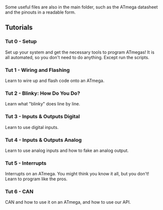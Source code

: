 Some useful files are also in the main folder, such as the ATmega datasheet and the pinouts in a readable form.

## Tutorials
### Tut 0 - Setup
Set up your system and get the necessary tools to program ATmegas! It is all automated, so you don't need to do anything. Except run the scripts.

### Tut 1 - Wiring and Flashing
Learn to wire up and flash code onto an ATmega.

### Tut 2 - Blinky: How Do You Do?
Learn what "blinky" does line by line.

### Tut 3 - Inputs & Outputs Digital
Learn to use digital inputs.

### Tut 4 - Inputs & Outputs Analog
Learn to use analog inputs and how to fake an analog output.

### Tut 5 - Interrupts
Interrupts on an ATmega. You might think you know it all, but you don't! Learn to program like the pros. 

### Tut 6 - CAN
CAN and how to use it on an ATmega, and how to use our API. 
